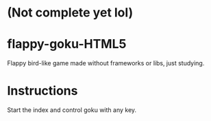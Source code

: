 # (Not complete yet lol)
# flappy-goku-HTML5
Flappy bird-like game made without frameworks or libs, just studying.

# Instructions
Start the index and control goku with any key.
